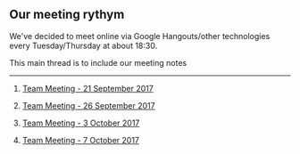 ## Our meeting rythym

We've decided to meet online via Google Hangouts/other technologies every Tuesday/Thursday at about 18:30.

This main thread is to include our meeting notes

---

1. [Team Meeting - 21 September 2017](https://github.com/SWE574-Nerds/friendly-eureka/wiki/Team-Meeting---21-September-2017)

1. [Team Meeting - 26 September 2017](https://github.com/SWE574-Nerds/friendly-eureka/wiki/Team-Meeting---26-September-2017)

1. [Team Meeting - 3 October 2017](https://github.com/SWE574-Nerds/friendly-eureka/wiki/Team-Meeting---3-September-2017)

1. [Team Meeting - 7 October 2017](https://github.com/SWE574-Nerds/friendly-eureka/wiki/Team-Meeting-7-October-2017)